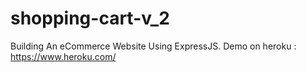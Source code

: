 # shopping-cart-v_2
Building An eCommerce Website Using ExpressJS.
Demo on heroku : https://www.heroku.com/
